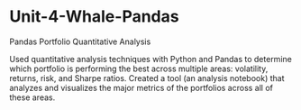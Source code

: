 # Unit-4-Whale-Pandas
Pandas Portfolio Quantitative Analysis


Used quantitative analysis techniques with Python and Pandas to determine which portfolio is performing the best across multiple areas: volatility, returns, risk, and Sharpe ratios. Created a tool (an analysis notebook) that analyzes and visualizes the major metrics of the portfolios across all of these areas.
